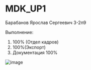 # MDK_UP1
Барабанов Ярослав Сергеевич 3-2п9

Выполнение:
1. 100% (Отдел кадров) 
2. 100%(Экспорт)
3. Документация 100%

![image](https://user-images.githubusercontent.com/98173729/208142896-a66a2e8b-3fa6-41a4-861b-fad805593e66.png)

